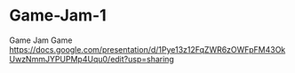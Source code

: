 # Game-Jam-1
Game Jam Game
https://docs.google.com/presentation/d/1Pye13z12FqZWR6zOWFpFM43OkUwzNmmJYPUPMp4Uqu0/edit?usp=sharing
